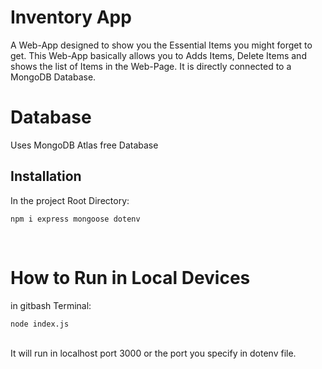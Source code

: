 # Inventory App
A Web-App designed to show you the Essential Items you might forget to get. This Web-App basically allows you to Adds Items, Delete Items and shows the list of Items in the Web-Page. It is directly connected to a MongoDB Database.<br>

# Database
Uses MongoDB Atlas free Database<br>

## Installation
In the project Root Directory:<br>
```
npm i express mongoose dotenv
```
<br>

# How to Run in Local Devices<br>
in gitbash Terminal:<br>

```
node index.js
```
<br>
It will run in localhost port 3000 or the port you specify in dotenv file.
<br>

<!-- Add this variable in Cyclic while hosting -->
<!-- Key: MONGODB_CONNECT_URI -->
<!-- Value: mongodb+srv://prinuvinod:BlahBlah123@cluster0.qp044fw.mongodb.net/?retryWrites=true&w=majority -->
